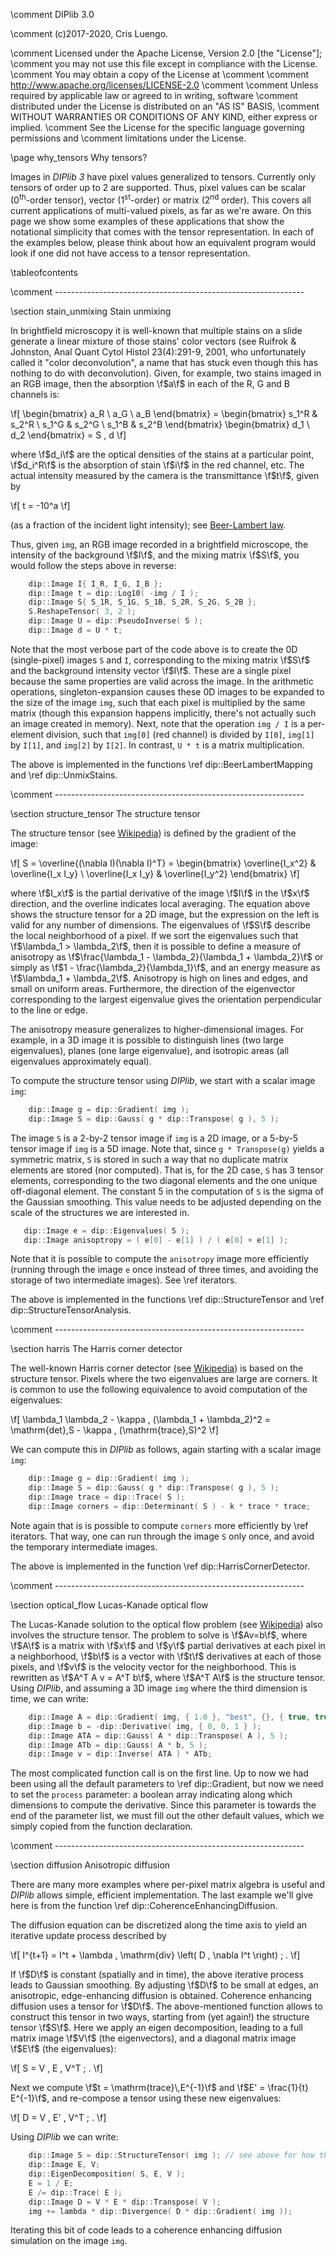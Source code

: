 \comment DIPlib 3.0

\comment (c)2017-2020, Cris Luengo.

\comment Licensed under the Apache License, Version 2.0 [the "License"];
\comment you may not use this file except in compliance with the License.
\comment You may obtain a copy of the License at
\comment
\comment    http://www.apache.org/licenses/LICENSE-2.0
\comment
\comment Unless required by applicable law or agreed to in writing, software
\comment distributed under the License is distributed on an "AS IS" BASIS,
\comment WITHOUT WARRANTIES OR CONDITIONS OF ANY KIND, either express or implied.
\comment See the License for the specific language governing permissions and
\comment limitations under the License.


\page why_tensors Why tensors?

Images in *DIPlib 3* have pixel values generalized to tensors. Currently only
tensors of order up to 2 are supported. Thus, pixel values can be scalar (0<sup>th</sup>-order
tensor), vector (1<sup>st</sup>-order) or matrix (2<sup>nd</sup> order). This covers all current
applications of multi-valued pixels, as far as we're aware. On this page we show
some examples of these applications that show the notational simplicity that comes
with the tensor representation. In each of the examples below, please think about
how an equivalent program would look if one did not have access to a tensor
representation.

\tableofcontents


\comment --------------------------------------------------------------

\section stain_unmixing Stain unmixing

In brightfield microscopy it is well-known that multiple stains on a slide generate
a linear mixture of those stains' color vectors (see Ruifrok & Johnston,
Anal Quant Cytol Histol 23(4):291-9, 2001, who unfortunately called it "color
deconvolution", a name that has stuck even though this has nothing to do
with deconvolution). Given, for example, two stains imaged in an RGB image,
then the absorption \f$a\f$ in each of the R, G and B channels is:

\f[
   \begin{bmatrix} a_R \\ a_G \\ a_B \end{bmatrix} =
   \begin{bmatrix} s_1^R & s_2^R \\
                   s_1^G & s_2^G \\
                   s_1^B & s_2^B \end{bmatrix}
   \begin{bmatrix} d_1 \\ d_2 \end{bmatrix} = S \, d
\f]

where \f$d_i\f$ are the optical densities of the stains at a particular point,
\f$d_i^R\f$ is the absorption of stain \f$i\f$ in the red channel, etc. The actual
intensity measured by the camera is the transmittance \f$t\f$, given by

\f[
   t = -10^a
\f]

(as a fraction of the incident light intensity);
see [Beer-Lambert law](https://en.wikipedia.org/wiki/Beer–Lambert_law).

Thus, given `img`, an RGB image recorded in a brightfield microscope, the intensity
of the background \f$I\f$, and the mixing matrix \f$S\f$, you would follow the steps above
in reverse:

```cpp
    dip::Image I{ I_R, I_G, I_B };
    dip::Image t = dip::Log10( -img / I );
    dip::Image S{ S_1R, S_1G, S_1B, S_2R, S_2G, S_2B };
    S.ReshapeTensor( 3, 2 );
    dip::Image U = dip::PseudoInverse( S );
    dip::Image d = U * t;
```

Note that the most verbose part of the code above is to create the 0D (single-pixel)
images `S` and `I`, corresponding to the mixing matrix \f$S\f$ and the background intensity
vector \f$I\f$. These are a single pixel because the same properties are valid across
the image. In the arithmetic operations, singleton-expansion causes these 0D images
to be expanded to the size of the image `img`, such that each pixel is multiplied
by the same matrix (though this expansion happens implicitly, there's not actually such an
image created in memory). Next, note that the operation `img / I` is a per-element
division, such that `img[0]` (red channel) is divided by `I[0]`, `img[1]` by `I[1]`,
and `img[2]` by `I[2]`. In contrast, `U * t` is a matrix multiplication.

The above is implemented in the functions \ref dip::BeerLambertMapping and \ref dip::UnmixStains.


\comment --------------------------------------------------------------

\section structure_tensor The structure tensor

The structure tensor (see [Wikipedia](https://en.wikipedia.org/wiki/Structure_tensor))
is defined by the gradient of the image:

\f[
   S = \overline{(\nabla I)(\nabla I)^T} = \begin{bmatrix}
       \overline{I_x^2} & \overline{I_x I_y} \\
       \overline{I_x I_y} & \overline{I_y^2} \end{bmatrix}
\f]

where \f$I_x\f$ is the partial derivative of the image \f$I\f$ in the \f$x\f$ direction, and the
overline indicates local averaging. The equation above shows the
structure tensor for a 2D image, but the expression on the left is valid for
any number of dimensions. The eigenvalues of \f$S\f$ describe the local neighborhood
of a pixel. If we sort the eigenvalues such that \f$\lambda_1 > \lambda_2\f$,
then it is possible to define a measure of anisotropy as
\f$\frac{\lambda_1 - \lambda_2}{\lambda_1 + \lambda_2}\f$
or simply as \f$1 - \frac{\lambda_2}{\lambda_1}\f$, and an energy
measure as \f$\lambda_1 + \lambda_2\f$. Anisotropy is high on lines and edges,
and small on uniform areas. Furthermore, the direction of the eigenvector
corresponding to the largest eigenvalue gives the orientation perpendicular to
the line or edge.

The anisotropy measure generalizes to higher-dimensional images. For example,
in a 3D image it is possible to distinguish lines (two large eigenvalues),
planes (one large eigenvalue), and isotropic areas (all eigenvalues approximately
equal).

To compute the structure tensor using *DIPlib*, we start with a scalar image `img`:

```cpp
    dip::Image g = dip::Gradient( img );
    dip::Image S = dip::Gauss( g * dip::Transpose( g ), 5 );
```

The image `S` is a 2-by-2 tensor image if `img` is a 2D image, or a 5-by-5 tensor
image if `img` is a 5D image. Note that, since `g * Transpose(g)` yields a
symmetric matrix, `S` is stored in such a way that no duplicate matrix elements
are stored (nor computed). That is, for the 2D case, `S` has 3 tensor elements,
corresponding to the two diagonal elements and the one unique off-diagonal element.
The constant 5 in the computation of `S` is the sigma of the Gaussian smoothing.
This value needs to be adjusted depending on the scale of the structures we are
interested in.

```cpp
   dip::Image e = dip::Eigenvalues( S );
   dip::Image anisoptropy = ( e[0] - e[1] ) / ( e[0] + e[1] );
```

Note that it is possible to compute the `anisotropy` image more efficiently
(running through the image `e` once instead of three times, and avoiding
the storage of two intermediate images). See \ref iterators.

The above is implemented in the functions \ref dip::StructureTensor and
\ref dip::StructureTensorAnalysis.


\comment --------------------------------------------------------------

\section harris The Harris corner detector

The well-known Harris corner detector (see
[Wikipedia](https://en.wikipedia.org/wiki/Corner_detection#The_Harris_.26_Stephens_.2F_Plessey_.2F_Shi.E2.80.93Tomasi_corner_detection_algorithms))
is based on the structure tensor. Pixels where the two eigenvalues are large
are corners. It is common to use the following equivalence to avoid computation
of the eigenvalues:

\f[
   \lambda_1 \lambda_2 - \kappa \, (\lambda_1 + \lambda_2)^2 = \mathrm{det}\,S - \kappa \, (\mathrm{trace}\,S)^2
\f]

We can compute this in *DIPlib* as follows, again starting with a scalar
image `img`:

```cpp
    dip::Image g = dip::Gradient( img );
    dip::Image S = dip::Gauss( g * dip::Transpose( g ), 5 );
    dip::Image trace = dip::Trace( S );
    dip::Image corners = dip::Determinant( S ) - k * trace * trace;
```

Note again that is is possible to compute `corners` more efficiently
by \ref iterators. That way, one can run through the image `S` only once,
and avoid the temporary intermediate images.

The above is implemented in the function \ref dip::HarrisCornerDetector.


\comment --------------------------------------------------------------

\section optical_flow Lucas-Kanade optical flow

The Lucas-Kanade solution to the optical flow problem (see
[Wikipedia](https://en.wikipedia.org/wiki/Lucas–Kanade_method))
also involves the structure tensor. The problem to solve is \f$Av=b\f$,
where \f$A\f$ is a matrix with \f$x\f$ and \f$y\f$ partial derivatives at each
pixel in a neighborhood, \f$b\f$ is a vector with \f$t\f$ derivatives at each
of those pixels, and \f$v\f$ is the velocity vector for the neighborhood.
This is rewritten as \f$A^T A v = A^T b\f$, where \f$A^T A\f$ is the
structure tensor. Using *DIPlib*, and assuming a 3D image `img` where
the third dimension is time, we can write:

```cpp
    dip::Image A = dip::Gradient( img, { 1.0 }, "best", {}, { true, true, false } );
    dip::Image b = -dip::Derivative( img, { 0, 0, 1 } );
    dip::Image ATA = dip::Gauss( A * dip::Transpose( A ), 5 );
    dip::Image ATb = dip::Gauss( A * b, 5 );
    dip::Image v = dip::Inverse( ATA ) * ATb;
```

The most complicated function call is on the first line. Up to now we had
been using all the default parameters to \ref dip::Gradient, but now we need
to set the `process` parameter: a boolean array indicating along which
dimensions to compute the derivative. Since this parameter is towards the
end of the parameter list, we must fill out the other default values,
which we simply copied from the function declaration.


\comment --------------------------------------------------------------

\section diffusion Anisotropic diffusion

There are many more examples where per-pixel matrix algebra is useful and
*DIPlib* allows simple, efficient implementation. The last example we'll
give here is from the function \ref dip::CoherenceEnhancingDiffusion.

The diffusion equation can be discretized along the time axis to yield
an iterative update process described by

\f[
   I^{t+1} = I^t + \lambda \, \mathrm{div} \left( D \, \nabla I^t \right) \; .
\f]

If \f$D\f$ is constant (spatially and in time), the above iterative process
leads to Gaussian smoothing. By adjusting \f$D\f$ to be small at edges,
an anisotropic, edge-enhancing diffusion is obtained. Coherence enhancing
diffusion uses a tensor for \f$D\f$. The above-mentioned function allows
to construct this tensor in two ways, starting from (yet again!) the
structure tensor \f$S\f$. Here we apply an eigen decomposition, leading
to a full matrix image \f$V\f$ (the eigenvectors), and a diagonal matrix
image \f$E\f$ (the eigenvalues):

\f[
   S = V \, E \, V^T \; .
\f]

Next we compute \f$t = \mathrm{trace}\,E^{-1}\f$ and \f$E' = \frac{1}{t} E^{-1}\f$,
and re-compose a tensor using these new eigenvalues:

\f[
   D = V \, E' \, V^T \; .
\f]

Using *DIPlib* we can write:

```cpp
    dip::Image S = dip::StructureTensor( img ); // see above for how this is computed
    dip::Image E, V;
    dip::EigenDecomposition( S, E, V );
    E = 1 / E;
    E /= dip::Trace( E );
    dip::Image D = V * E * dip::Transpose( V );
    img += lambda * dip::Divergence( D * dip::Gradient( img ));
```

Iterating this bit of code leads to a coherence enhancing diffusion simulation
on the image `img`.

